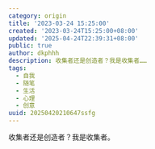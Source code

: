 ```yaml
---
category: origin
title: '2023-03-24 15:25:00'
created: '2023-03-24T15:25:00+08:00'
updated: '2025-04-24T22:39:31+08:00'
public: true
author: dkphhh
description: 收集者还是创造者？我是收集者……
tags:
  - 自我
  - 随笔
  - 生活
  - 心理
  - 创意
uuid: 20250420210647ssfg
---
```


收集者还是创造者？我是收集者。
